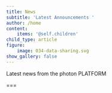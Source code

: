 ```yaml
---
title: News
subtitle: 'Latest Announcements '
author: /home
content:
    items: '@self.children'
child_type: article
figure:
    image: 034-data-sharing.svg
show_gallery: false
---
```


Latest news from the photon PLATFORM

===

